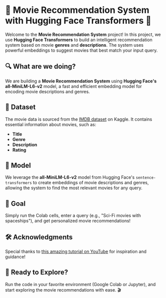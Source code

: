 # 🎥 Movie Recommendation System with Hugging Face Transformers 🚀

Welcome to the **Movie Recommendation System** project! In this project, we use **Hugging Face Transformers** to build an intelligent recommendation system based on movie **genres** and **descriptions**. The system uses powerful embeddings to suggest movies that best match your input query.

## 🔍 What are we doing?
We are building a **Movie Recommendation System** using **Hugging Face's all-MiniLM-L6-v2** model, a fast and efficient embedding model for encoding movie descriptions and genres.

## 💾 Dataset
The movie data is sourced from the [IMDB dataset](https://www.kaggle.com/datasets/PromptCloudHQ/imdb-data) on Kaggle. It contains essential information about movies, such as:
- **Title**
- **Genre**
- **Description**
- **Rating**

## 🧠 Model
We leverage the **all-MiniLM-L6-v2** model from Hugging Face's `sentence-transformers` to create embeddings of movie descriptions and genres, allowing the system to find the most relevant movies for any query.

## 🎯 Goal
Simply run the Colab cells, enter a query (e.g., "Sci-Fi movies with spaceships"), and get personalized movie recommendations!

## 🛠 Acknowledgments
Special thanks to [this amazing tutorial on YouTube](https://www.youtube.com/watch?v=Y_CwkmGkZAI) for inspiration and guidance!

## 🚀 Ready to Explore?
Run the code in your favorite environment (Google Colab or Jupyter), and start exploring the movie recommendations with ease. 🎬
